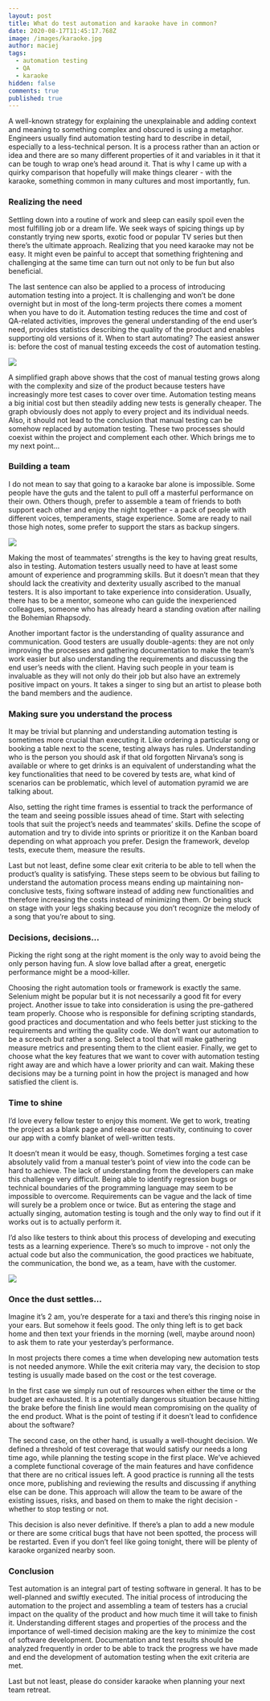```yaml
---
layout: post
title: What do test automation and karaoke have in common?
date: 2020-08-17T11:45:17.768Z
image: /images/karaoke.jpg
author: maciej
tags:
  - automation testing
  - QA
  - karaoke
hidden: false
comments: true
published: true
---
```

A well-known strategy for explaining the unexplainable and adding context and meaning to something complex and obscured is using a metaphor. Engineers usually find automation testing hard to describe in detail, especially to a less-technical person. It is a process rather than an action or idea and there are so many different properties of it and variables in it that it can be tough to wrap one’s head around it. That is why I came up with a quirky comparison that hopefully will make things clearer - with the karaoke, something common in many cultures and most importantly, fun.

### Realizing the need

Settling down into a routine of work and sleep can easily spoil even the most fulfilling job or a dream life. We seek ways of spicing things up by constantly trying new sports, exotic food or popular TV series but then there’s the ultimate approach. Realizing that you need karaoke may not be easy. It might even be painful to accept that something frightening and challenging at the same time can turn out not only to be fun but also beneficial.

The last sentence can also be applied to a process of introducing automation testing into a project. It is challenging and won’t be done overnight but in most of the long-term projects there comes a moment when you have to do it. Automation testing reduces the time and cost of QA-related activities, improves the general understanding of the end user’s need, provides statistics describing the quality of the product and enables supporting old versions of it. When to start automating? The easiest answer is: before the cost of manual testing exceeds the cost of automation testing.

![](/images/automationkaraoke/graph.png)

A simplified graph above shows that the cost of manual testing grows along with the complexity and size of the product because testers have increasingly more test cases to cover over time. Automation testing means a big initial cost but then steadily adding new tests is generally cheaper. The graph obviously does not apply to every project and its individual needs. Also, it should not lead to the conclusion that manual testing can be somehow replaced by automation testing. These two processes should coexist within the project and complement each other. Which brings me to my next point...

### Building a team

I do not mean to say that going to a karaoke bar alone is impossible. Some people have the guts and the talent to pull off a masterful performance on their own. Others though, prefer to assemble a team of friends to both support each other and enjoy the night together - a pack of people with different voices, temperaments, stage experience. Some are ready to nail those high notes, some prefer to support the stars as backup singers.

![](/images/automationkaraoke/forja2-mx-r2kxuoOFtHY-unsplash.jpg)

Making the most of teammates’ strengths is the key to having great results, also in testing. Automation testers usually need to have at least some amount of experience and programming skills. But it doesn’t mean that they should lack the creativity and dexterity usually ascribed to the manual testers. It is also important to take experience into consideration. Usually, there has to be a mentor, someone who can guide the inexperienced colleagues, someone who has already heard a standing ovation after nailing the Bohemian Rhapsody.

Another important factor is the understanding of quality assurance and communication. Good testers are usually double-agents: they are not only improving the processes and gathering documentation to make the team’s work easier but also understanding the requirements and discussing the end user’s needs with the client. Having such people in your team is invaluable as they will not only do their job but also have an extremely positive impact on yours. It takes a singer to sing but an artist to please both the band members and the audience.

### Making sure you understand the process

It may be trivial but planning and understanding automation testing is sometimes more crucial than executing it. Like ordering a particular song or booking a table next to the scene, testing always has rules. Understanding who is the person you should ask if that old forgotten Nirvana’s song is available or where to get drinks is an equivalent of understanding what the key functionalities that need to be covered by tests are, what kind of scenarios can be problematic, which level of automation pyramid we are talking about.

Also, setting the right time frames is essential to track the performance of the team and seeing possible issues ahead of time. Start with selecting tools that suit the project’s needs and teammates’ skills. Define the scope of automation and try to divide into sprints or prioritize it on the Kanban board depending on what approach you prefer. Design the framework, develop tests, execute them, measure the results.

Last but not least, define some clear exit criteria to be able to tell when the product’s quality is satisfying. These steps seem to be obvious but failing to understand the automation process means ending up maintaining non-conclusive tests, fixing software instead of adding new functionalities and therefore increasing the costs instead of minimizing them. Or being stuck on stage with your legs shaking because you don’t recognize the melody of a song that you’re about to sing.

### Decisions, decisions…

Picking the right song at the right moment is the only way to avoid being the only person having fun. A slow love ballad after a great, energetic performance might be a mood-killer.

Choosing the right automation tools or framework is exactly the same. Selenium might be popular but it is not necessarily a good fit for every project. Another issue to take into consideration is using the pre-gathered team properly. Choose who is responsible for defining scripting standards, good practices and documentation and who feels better just sticking to the requirements and writing the quality code. We don’t want our automation to be a screech but rather a song. Select a tool that will make gathering measure metrics and presenting them to the client easier. Finally, we get to choose what the key features that we want to cover with automation testing right away are and which have a lower priority and can wait. Making these decisions may be a turning point in how the project is managed and how satisfied the client is.

### Time to shine

I’d love every fellow tester to enjoy this moment. We get to work, treating the project as a blank page and release our creativity, continuing to cover our app with a comfy blanket of well-written tests.

It doesn’t mean it would be easy, though. Sometimes forging a test case absolutely valid from a manual tester’s point of view into the code can be hard to achieve. The lack of understanding from the developers can make this challenge very difficult. Being able to identify regression bugs or technical boundaries of the programming language may seem to be impossible to overcome. Requirements can be vague and the lack of time will surely be a problem once or twice. But as entering the stage and actually singing, automation testing is tough and the only way to find out if it works out is to actually perform it.

I’d also like testers to think about this process of developing and executing tests as a learning experience. There’s so much to improve - not only the actual code but also the communication, the good practices we habituate, the communication, the bond we, as a team, have with the customer.

![](/images/automationkaraoke/bruno-emmanuelle-Gi6-m_t_W-E-unsplash.jpg)

### Once the dust settles…

Imagine it’s 2 am, you’re desperate for a taxi and there’s this ringing noise in your ears. But somehow it feels good. The only thing left is to get back home and then text your friends in the morning (well, maybe around noon) to ask them to rate your yesterday’s performance.

In most projects there comes a time when developing new automation tests is not needed anymore. While the exit criteria may vary, the decision to stop testing is usually made based on the cost or the test coverage.

In the first case we simply run out of resources when either the time or the budget are exhausted. It is a potentially dangerous situation because hitting the brake before the finish line would mean compromising on the quality of the end product. What is the point of testing if it doesn’t lead to confidence about the software?

The second case, on the other hand, is usually a well-thought decision. We defined a threshold of test coverage that would satisfy our needs a long time ago, while planning the testing scope in the first place. We’ve achieved a complete functional coverage of the main features and have confidence that there are no critical issues left. A good practice is running all the tests once more, publishing and reviewing the results and discussing if anything else can be done. This approach will allow the team to be aware of the existing issues, risks, and based on them to make the right decision - whether to stop testing or not.

This decision is also never definitive. If there’s a plan to add a new module or there are some critical bugs that have not been spotted, the process will be restarted. Even if you don’t feel like going tonight, there will be plenty of karaoke organized nearby soon.

### Conclusion

Test automation is an integral part of testing software in general. It has to be well-planned and swiftly executed. The initial process of introducing the automation to the project and assembling a team of testers has a crucial impact on the quality of the product and how much time it will take to finish it. Understanding different stages and properties of the process and the importance of well-timed decision making are the key to minimize the cost of software development. Documentation and test results should be analyzed frequently in order to be able to track the progress we have made and end the development of automation testing when the exit criteria are met.

Last but not least, please do consider karaoke when planning your next team retreat.
